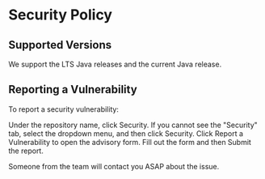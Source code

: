 # Security Policy

## Supported Versions

We support the LTS Java releases and the current Java release.

## Reporting a Vulnerability

To report a security vulnerability:

Under the repository name, click Security. If you cannot see the "Security" tab,
select the dropdown menu, and then click Security. Click Report a Vulnerability to open the
advisory form. Fill out the form and then Submit the report.

Someone from the team will contact you ASAP about the issue.

